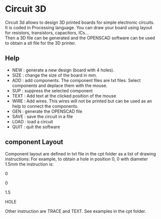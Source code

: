 # Circuit 3D
Circuit 3d allows to design 3D printed boards for simple electronic circuits. It is coded in Processing language.
You can draw your board using layout for resistors, transistors, capacitors, ICs...  
Then a 3D file can be generated and the OPENSCAD software can be used to obtain a stl file for the 3D printer.

## Help

- NEW : generate a new design (board with 4 holes).
- SIZE : change the size of the board in mm.
- ADD : add components. The component files are txt files. Select components and deplace them with the mouse. 
- SUP : suppress the selected component
- TEXT : Add  text at the clicked position of the mouse
- WIRE : Add wires. This wires will not be printed but can be used as an help to connect the components.
- GEN : generate the OPENSCAD file
- SAVE : save the circuit in a file
- LOAD : load a circuit
- QUIT : quit the software

## component Layout

Component layout are defined in txt file in the cpt folder as a list of drawing instructions:
For example, to obtain a hole in position 0, 0 with diameter 1.5mm the instruction is:

0

0

1.5

HOLE

Other instruction are TRACE and TEXT. See examples in the cpt folder.


